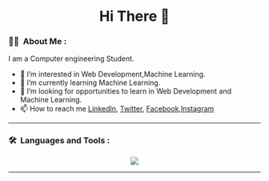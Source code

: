 

<!--
**AavashGyawali/AavashGyawali** is a ✨ _special_ ✨ repository because its `README.md` (this file) appears on your GitHub profile.

Here are some ideas to get you started:

- 🔭 I’m currently working on ...
- 🌱 I’m currently learning ...
- 👯 I’m looking to collaborate on ...
- 🤔 I’m looking for help with ...
- 💬 Ask me about ...
- 📫 How to reach me: ...
- 😄 Pronouns: ...
- ⚡ Fun fact: ...
-->
<h1 align="center">Hi There 👋 </h1>

### :man_technologist: &nbsp;About Me :

I am a Computer engineering Student.

- 👀 I’m interested in Web Development,Machine Learning.
- 🌱 I’m currently learning Machine Learning.
- 💞️ I’m looking for opportunities to learn in Web Development and Machine Learning.
- 📫 How to reach me [LinkedIn](https://www.linkedin.com/in/aavashgyawali/), [Twitter](https://twitter.com/aavashuzumaki), [Facebook](https://www.facebook.com/aavashgyawali12),[Instagram](https://www.instagram.com/aavashgyawali/)

---

### 🛠 &nbsp;Languages and Tools :

<p align="center">
  <a href="https://skillicons.dev">
    <img src="https://skillicons.dev/icons?i=html,css,python,git,c,cpp,flutter,discord,tensorflow,mysql" />
  </a>
</p>

---

